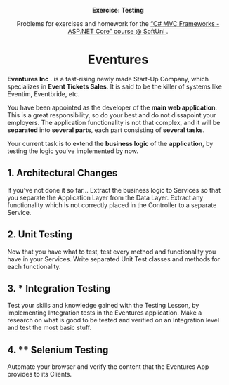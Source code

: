 <p align="center">
    <strong>Exercise: Testing</strong>
</p>
<p align="center">
    Problems for exercises and homework for the
    <a
        href="https://softuni.bg/trainings/2197/csharp-mvc-frameworks-asp-net-core-november-2018"
    >
        “C# MVC Frameworks - ASP.NET Core” course @ SoftUni
    </a>
    .
</p>
<h1 align="center">
    Eventures
</h1>
<p>
    <strong>Eventures</strong>
    <strong>Inc</strong>
. is a fast-rising newly made Start-Up Company, which specializes in    <strong>Event Tickets Sales</strong>. It is said to be the killer of
    systems like Eventim, Eventbride, etc.
</p>
<p>
You have been appointed as the developer of the    <strong>main web application</strong>. This is a great responsibility, so
    do your best and do not dissapoint your employers. The application
functionality is not that complex, and it will be    <strong>separated</strong> into <strong>several parts</strong>, each part
    consisting of <strong>several tasks</strong>.
</p>
<p>
Your current task is to extend the <strong>business logic</strong> of the    <strong>application</strong>, by testing the logic you’ve implemented by
    now.
</p>
<h2>
    1. Architectural Changes
</h2>
<p>
    If you’ve not done it so far… Extract the business logic to Services so
    that you separate the Application Layer from the Data Layer. Extract any
    functionality which is not correctly placed in the Controller to a separate
    Service.
</p>
<h2>
    2. Unit Testing
</h2>
<p>
    Now that you have what to test, test every method and functionality you
    have in your Services. Write separated Unit Test classes and methods for
    each functionality.
</p>
<h2>
    3. * Integration Testing
</h2>
<p>
    Test your skills and knowledge gained with the Testing Lesson, by
    implementing Integration tests in the Eventures application. Make a
    research on what is good to be tested and verified on an Integration level
    and test the most basic stuff.
</p>
<h2>
    4. ** Selenium Testing
</h2>
<p>
    Automate your browser and verify the content that the Eventures App
    provides to its Clients.
</p>